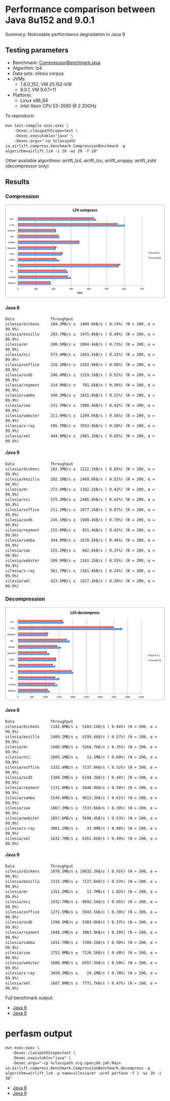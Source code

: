 # Performance comparison between Java 8u152 and 9.0.1

Summary: Noticeable performance degradation in Java 9

## Testing parameters

* Benchmark: [CompressionBenchmark.java](src/test/java/io/airlift/compress/benchmark/CompressionBenchmark.java)
* Algorithm: lz4
* Data sets: silesia corpus
* JVMs
  * 1.8.0_152, VM 25.152-b16
  * 9.0.1, VM 9.0.1+11
* Platform:
  * Linux x86_64
  * Intel Xeon CPU E5-2660 @ 2.20GHz

To reproduce:

```
mvn test-compile exec:exec \
    -Dexec.classpathScope=test \
    -Dexec.executable="java" \
    -Dexec.args="-cp %classpath io.airlift.compress.benchmark.CompressionBenchmark -p algorithm=airlift_lz4 -i 20 -wi 20 -f 10"
```

Other available algorithms: airlift_lz4, airlift_lzo, airlift_snappy, airlift_zstd (decompressor only)

## Results

### Compression

![Compression](compress.png)

#### Java 8
```
Data                Throughput
silesia/dickens     184.2MB/s ±  1404.8kB/s ( 0.74%) (N = 200, α = 99.9%)
silesia/mozilla     293.7MB/s ±  1475.0kB/s ( 0.49%) (N = 200, α = 99.9%)
silesia/mr          280.5MB/s ±  2094.4kB/s ( 0.73%) (N = 200, α = 99.9%)
silesia/nci         573.4MB/s ±  1843.5kB/s ( 0.31%) (N = 200, α = 99.9%)
silesia/ooffice     228.1MB/s ±  2282.9kB/s ( 0.98%) (N = 200, α = 99.9%)
silesia/osdb        246.4MB/s ±  1319.1kB/s ( 0.52%) (N = 200, α = 99.9%)
silesia/reymont     214.0MB/s ±   791.6kB/s ( 0.36%) (N = 200, α = 99.9%)
silesia/samba       340.3MB/s ±  1815.6kB/s ( 0.52%) (N = 200, α = 99.9%)
silesia/sao         231.7MB/s ±  1008.4kB/s ( 0.42%) (N = 200, α = 99.9%)
silesia/webster     211.9MB/s ±  1209.9kB/s ( 0.56%) (N = 200, α = 99.9%)
silesia/x-ray       595.7MB/s ±  3553.0kB/s ( 0.58%) (N = 200, α = 99.9%)
silesia/xml         444.8MB/s ±  2981.3kB/s ( 0.65%) (N = 200, α = 99.9%)
```

#### Java 9
```
Data                Throughput
silesia/dickens     182.3MB/s ±  1222.1kB/s ( 0.65%) (N = 200, α = 99.9%)
silesia/mozilla     282.1MB/s ±  1469.0kB/s ( 0.51%) (N = 200, α = 99.9%)
silesia/mr          272.4MB/s ±  1182.2kB/s ( 0.42%) (N = 200, α = 99.9%)
silesia/nci         575.3MB/s ±  2486.9kB/s ( 0.42%) (N = 200, α = 99.9%)
silesia/ooffice     211.2MB/s ±  1877.2kB/s ( 0.87%) (N = 200, α = 99.9%)
silesia/osdb        245.1MB/s ±  1949.4kB/s ( 0.78%) (N = 200, α = 99.9%)
silesia/reymont     215.0MB/s ±   931.4kB/s ( 0.42%) (N = 200, α = 99.9%)
silesia/samba       344.0MB/s ±  1678.5kB/s ( 0.48%) (N = 200, α = 99.9%)
silesia/sao         225.2MB/s ±   842.8kB/s ( 0.37%) (N = 200, α = 99.9%)
silesia/webster     209.9MB/s ±  1181.2kB/s ( 0.55%) (N = 200, α = 99.9%)
silesia/x-ray       561.7MB/s ±  1361.8kB/s ( 0.24%) (N = 200, α = 99.9%)
silesia/xml         423.5MB/s ±  1627.3kB/s ( 0.38%) (N = 200, α = 99.9%)
```

### Decompression

![Decompression](decompress.png)

#### Java 8
```
Data                Throughput
silesia/dickens     1142.0MB/s ±  5103.1kB/s ( 0.44%) (N = 200, α = 99.9%)
silesia/mozilla     1409.2MB/s ±  8199.4kB/s ( 0.57%) (N = 200, α = 99.9%)
silesia/mr          1488.9MB/s ±  5264.7kB/s ( 0.35%) (N = 200, α = 99.9%)
silesia/nci         2005.1MB/s ±    12.1MB/s ( 0.60%) (N = 200, α = 99.9%)
silesia/ooffice     1332.4MB/s ±  7137.0kB/s ( 0.52%) (N = 200, α = 99.9%)
silesia/osdb        1380.5MB/s ±  6194.3kB/s ( 0.44%) (N = 200, α = 99.9%)
silesia/reymont     1131.0MB/s ±  5840.9kB/s ( 0.50%) (N = 200, α = 99.9%)
silesia/samba       1544.8MB/s ±  9613.3kB/s ( 0.61%) (N = 200, α = 99.9%)
silesia/sao         1867.3MB/s ±  7533.6kB/s ( 0.39%) (N = 200, α = 99.9%)
silesia/webster     1057.6MB/s ±  5698.4kB/s ( 0.53%) (N = 200, α = 99.9%)
silesia/x-ray       3861.1MB/s ±    33.9MB/s ( 0.88%) (N = 200, α = 99.9%)
silesia/xml         1632.7MB/s ±  8161.6kB/s ( 0.49%) (N = 200, α = 99.9%)
```

#### Java 9
```
Data                Throughput
silesia/dickens     1078.5MB/s ± 10032.3kB/s ( 0.91%) (N = 200, α = 99.9%)
silesia/mozilla     1315.1MB/s ±  7127.6kB/s ( 0.53%) (N = 200, α = 99.9%)
silesia/mr          1352.2MB/s ±    13.7MB/s ( 1.02%) (N = 200, α = 99.9%)
silesia/nci         1932.7MB/s ±  8892.5kB/s ( 0.45%) (N = 200, α = 99.9%)
silesia/ooffice     1271.5MB/s ±  5043.5kB/s ( 0.39%) (N = 200, α = 99.9%)
silesia/osdb        1390.5MB/s ±  5303.0kB/s ( 0.37%) (N = 200, α = 99.9%)
silesia/reymont     1048.1MB/s ±  3063.9kB/s ( 0.29%) (N = 200, α = 99.9%)
silesia/samba       1432.7MB/s ±  7309.2kB/s ( 0.50%) (N = 200, α = 99.9%)
silesia/sao         1752.9MB/s ±  7126.5kB/s ( 0.40%) (N = 200, α = 99.9%)
silesia/webster     1088.9MB/s ±  6557.3kB/s ( 0.59%) (N = 200, α = 99.9%)
silesia/x-ray       3458.3MB/s ±    24.1MB/s ( 0.70%) (N = 200, α = 99.9%)
silesia/xml         1607.9MB/s ±  7771.7kB/s ( 0.47%) (N = 200, α = 99.9%)
```

Full benchmark output:

* [Java 8](bench-8.txt)
* [Java 9](bench-9.txt)


# perfasm output

```
mvn exec:exec \
   -Dexec.classpathScope=test \
   -Dexec.executable="java" \
   -Dexec.args="-cp %classpath org.openjdk.jmh.Main io.airlift.compress.benchmark.CompressionBenchmark.decompress -p algorithm=airlift_lz4 -p name=silesia/mr -prof perfasm -f 1 -wi 10 -i 30"
```

* [Java 8](perf-8.txt)
* [Java 9](perf-9.txt)
